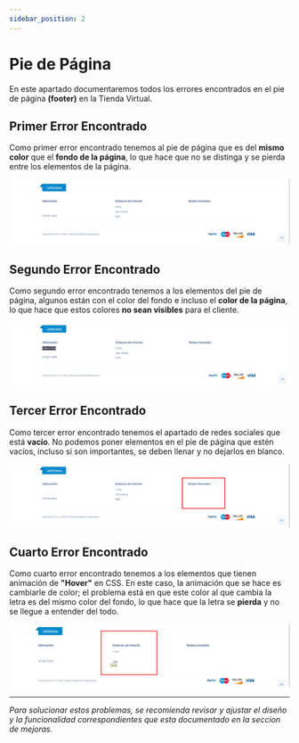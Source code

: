 ```yaml
---
sidebar_position: 2
---
```


# Pie de Página

En este apartado documentaremos todos los errores encontrados en el pie de página **(footer)** en la Tienda Virtual.

## **Primer Error Encontrado**

Como primer error encontrado tenemos al pie de página que es del **mismo color** que el **fondo de la página**, lo que hace que no se distinga y se pierda entre los elementos de la página.

![Primer Error](img/footer.png)

## **Segundo Error Encontrado**

Como segundo error encontrado tenemos a los elementos del pie de página, algunos están con el color del fondo e incluso el **color de la página**, lo que hace que estos colores **no sean visibles** para el cliente.

![Segundo Error](img/piedepagina.png)

## **Tercer Error Encontrado**

Como tercer error encontrado tenemos el apartado de redes sociales que está **vacío**. No podemos poner elementos en el pie de página que estén vacíos, incluso si son importantes, se deben llenar y no dejarlos en blanco.

![Tercer Error](img/footerredes.png)

## **Cuarto Error Encontrado**

Como cuarto error encontrado tenemos a los elementos que tienen animación de **"Hover"** en CSS. En este caso, la animación que se hace es cambiarle de color; el problema está en que este color al que cambia la letra es del mismo color del fondo, lo que hace que la letra se **pierda** y no se llegue a entender del todo.

![Cuarto Error](img/footer3.png)

-----------------------------------------------------------
*Para solucionar estos problemas, se recomienda revisar y ajustar el diseño y la funcionalidad correspondientes que esta documentado en la seccion de mejoras.*